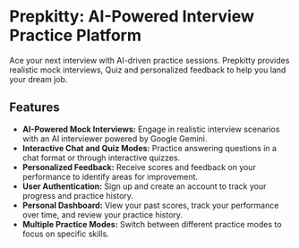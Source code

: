 # Prepkitty: AI-Powered Interview Practice Platform

Ace your next interview with AI-driven practice sessions. Prepkitty provides realistic mock interviews, Quiz and personalized feedback to help you land your dream job.

## Features

- **AI-Powered Mock Interviews:** Engage in realistic interview scenarios with an AI interviewer powered by Google Gemini.
- **Interactive Chat and Quiz Modes:** Practice answering questions in a chat format or through interactive quizzes.
- **Personalized Feedback:** Receive scores and feedback on your performance to identify areas for improvement.
- **User Authentication:** Sign up and create an account to track your progress and practice history.
- **Personal Dashboard:** View your past scores, track your performance over time, and review your practice history.
- **Multiple Practice Modes:** Switch between different practice modes to focus on specific skills.

<!-- ## How It Works

This application demonstrates how to build a modern web application for personalized learning. It uses a powerful tech stack to deliver a seamless and interactive user experience.

- The frontend is built with **Next.js** and **React**, providing a fast and responsive user interface.
- **Google's Gemini AI** powers the conversational chat and quiz functionalities, creating a realistic and interactive practice environment.
- User authentication is handled securely with **NextAuth.js**.
- **Prisma** serves as the ORM to manage the database, storing user data, scores, and practice results.
- The application is styled with **Tailwind CSS** for a modern and clean design.

## Tech Stack

- **Framework:** [Next.js](https://nextjs.org/)
- **AI:** [Google Gemini](https://ai.google.dev/)
- **Styling:** [Tailwind CSS](https://tailwindcss.com/)
- **Database ORM:** [Prisma](https://www.prisma.io/)
- **Authentication:** [NextAuth.js](https://next-auth.js.org/)
- **Language:** [TypeScript](https://www.typescriptlang.org/)
 -->
